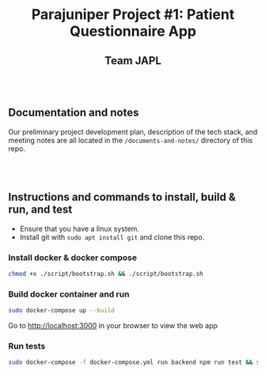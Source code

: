 <h1 align="center">Parajuniper Project #1: Patient Questionnaire App</h1>
<h2 align="center">Team JAPL</h2>

<br/><br/>

## Documentation and notes
Our preliminary project development plan, description of the tech stack, and meeting notes are all located in the `/documents-and-notes/` directory of this repo. 

<br/><br/>

## Instructions and commands to install, build & run, and test

- Ensure that you have a linux system.
- Install git with `sudo apt install git` and clone this repo.

### Install docker & docker compose

```bash
chmod +x ./script/bootstrap.sh && ./script/bootstrap.sh
```

### Build docker container and run

```bash
sudo docker-compose up --build
```

Go to [http://localhost:3000](http://localhost:3000) in your browser to view the web app

### Run tests

```bash
sudo docker-compose -f docker-compose.yml run backend npm run test && sudo docker-compose -f docker-compose.yml run frontend npm run test
```
